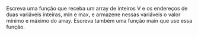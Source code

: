 Escreva uma função que receba um array de inteiros V e os endereços de duas variáveis inteiras,
min e max, e armazene nessas variáveis o valor mínimo e máximo do array.
Escreva também uma função main que use essa função.